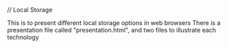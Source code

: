 // Local Storage 

This is to present different local storage options in web browsers
There is a presentation file called "presentation.html", and two files to illustrate each technology

